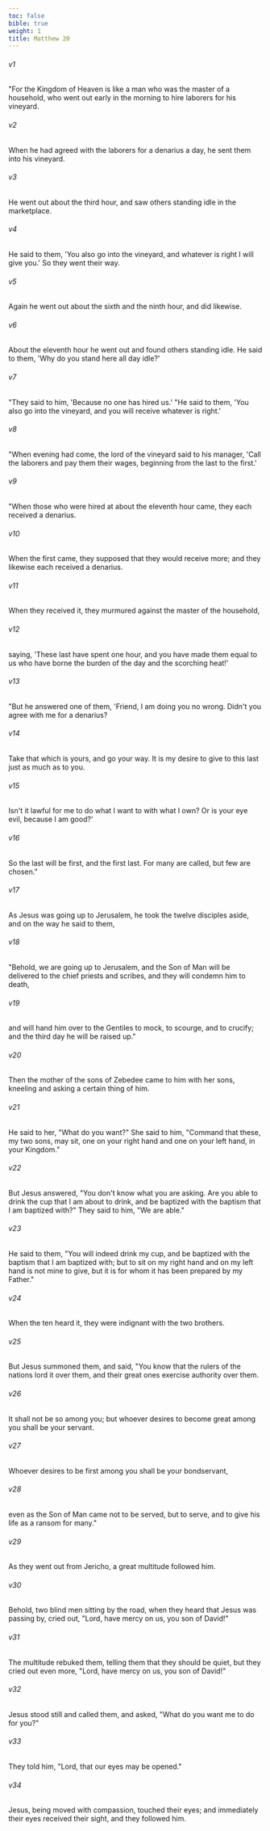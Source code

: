 ```yaml
---
toc: false
bible: true
weight: 1
title: Matthew 20
---
```




###### v1 
"For the Kingdom of Heaven is like a man who was the master of a household, who went out early in the morning to hire laborers for his vineyard. 

###### v2 
When he had agreed with the laborers for a denarius a day, he sent them into his vineyard. 

###### v3 
He went out about the third hour, and saw others standing idle in the marketplace. 

###### v4 
He said to them, 'You also go into the vineyard, and whatever is right I will give you.' So they went their way. 

###### v5 
Again he went out about the sixth and the ninth hour, and did likewise. 

###### v6 
About the eleventh hour he went out and found others standing idle. He said to them, 'Why do you stand here all day idle?' 

###### v7 
"They said to him, 'Because no one has hired us.' "He said to them, 'You also go into the vineyard, and you will receive whatever is right.' 

###### v8 
"When evening had come, the lord of the vineyard said to his manager, 'Call the laborers and pay them their wages, beginning from the last to the first.' 

###### v9 
"When those who were hired at about the eleventh hour came, they each received a denarius. 

###### v10 
When the first came, they supposed that they would receive more; and they likewise each received a denarius. 

###### v11 
When they received it, they murmured against the master of the household, 

###### v12 
saying, 'These last have spent one hour, and you have made them equal to us who have borne the burden of the day and the scorching heat!' 

###### v13 
"But he answered one of them, 'Friend, I am doing you no wrong. Didn't you agree with me for a denarius? 

###### v14 
Take that which is yours, and go your way. It is my desire to give to this last just as much as to you. 

###### v15 
Isn't it lawful for me to do what I want to with what I own? Or is your eye evil, because I am good?' 

###### v16 
So the last will be first, and the first last. For many are called, but few are chosen." 

###### v17 
As Jesus was going up to Jerusalem, he took the twelve disciples aside, and on the way he said to them, 

###### v18 
"Behold, we are going up to Jerusalem, and the Son of Man will be delivered to the chief priests and scribes, and they will condemn him to death, 

###### v19 
and will hand him over to the Gentiles to mock, to scourge, and to crucify; and the third day he will be raised up." 

###### v20 
Then the mother of the sons of Zebedee came to him with her sons, kneeling and asking a certain thing of him. 

###### v21 
He said to her, "What do you want?" She said to him, "Command that these, my two sons, may sit, one on your right hand and one on your left hand, in your Kingdom." 

###### v22 
But Jesus answered, "You don't know what you are asking. Are you able to drink the cup that I am about to drink, and be baptized with the baptism that I am baptized with?" They said to him, "We are able." 

###### v23 
He said to them, "You will indeed drink my cup, and be baptized with the baptism that I am baptized with; but to sit on my right hand and on my left hand is not mine to give, but it is for whom it has been prepared by my Father." 

###### v24 
When the ten heard it, they were indignant with the two brothers. 

###### v25 
But Jesus summoned them, and said, "You know that the rulers of the nations lord it over them, and their great ones exercise authority over them. 

###### v26 
It shall not be so among you; but whoever desires to become great among you shall be your servant. 

###### v27 
Whoever desires to be first among you shall be your bondservant, 

###### v28 
even as the Son of Man came not to be served, but to serve, and to give his life as a ransom for many." 

###### v29 
As they went out from Jericho, a great multitude followed him. 

###### v30 
Behold, two blind men sitting by the road, when they heard that Jesus was passing by, cried out, "Lord, have mercy on us, you son of David!" 

###### v31 
The multitude rebuked them, telling them that they should be quiet, but they cried out even more, "Lord, have mercy on us, you son of David!" 

###### v32 
Jesus stood still and called them, and asked, "What do you want me to do for you?" 

###### v33 
They told him, "Lord, that our eyes may be opened." 

###### v34 
Jesus, being moved with compassion, touched their eyes; and immediately their eyes received their sight, and they followed him.
